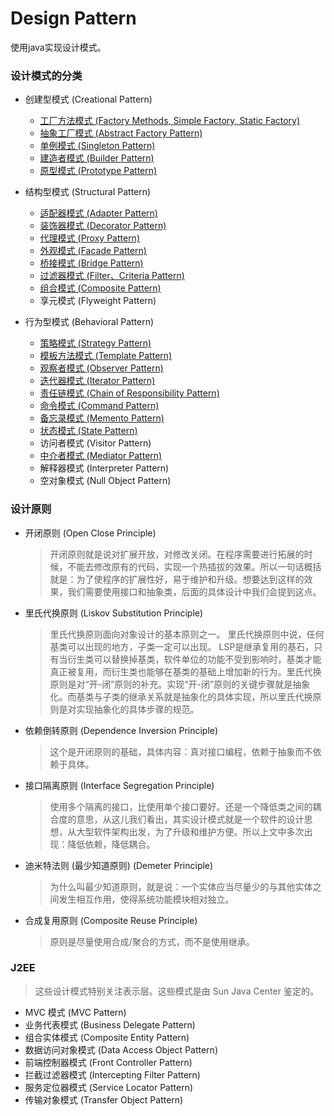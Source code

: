 # Design Pattern

使用java实现设计模式。

### 设计模式的分类

* 创建型模式 (Creational Pattern)
    * [工厂方法模式 (Factory Methods, Simple Factory, Static Factory)](./docs/FactoryPattern.md)
    * [抽象工厂模式 (Abstract Factory Pattern)](./docs/FactoryPattern.md)
    * [单例模式 (Singleton Pattern)](./docs/SingletonPattern.md) 
    * [建造者模式 (Builder Pattern)](./docs/BuilderPattern.md)
    * [原型模式 (Prototype Pattern)](./docs/PrototypePattern.md)

* 结构型模式 (Structural Pattern)
    * [适配器模式 (Adapter Pattern)](./docs/AdapterPattern.md)
    * [装饰器模式 (Decorator Pattern)](./docs/DecoratorPattern.md)
    * [代理模式 (Proxy Pattern)](./docs/ProxyPattern.md)
    * [外观模式 (Facade Pattern)](./docs/FacadePattern.md)
    * [桥接模式 (Bridge Pattern)](./docs/BridgePattern.md)
    * [过滤器模式 (Filter、Criteria Pattern)](./docs/FilterPattern.md)
    * [组合模式 (Composite Pattern)](./docs/CompositePattern.md)
    * 享元模式 (Flyweight Pattern)

* 行为型模式 (Behavioral Pattern)
    * [策略模式 (Strategy Pattern)](./docs/StrategyPattern.md)
    * [模板方法模式 (Template Pattern)](./docs/TemplatePattern.md)
    * [观察者模式 (Observer Pattern)](./docs/ObserverPattern.md)
    * [迭代器模式 (Iterator Pattern)](./docs/IteratorPatter.md)
    * [责任链模式 (Chain of Responsibility Pattern)](./docs/ChainOfResponsibilityPattern.md)
    * [命令模式 (Command Pattern)](./docs/CommandPattern.md)
    * [备忘录模式 (Memento Pattern)](./docs/MementoPattern.md)
    * [状态模式 (State Pattern)](./docs/StatePattern.md)
    * 访问者模式 (Visitor Pattern)
    * [中介者模式 (Mediator Pattern)](./docs/MediatorPattern.md)
    * 解释器模式 (Interpreter Pattern)
    * 空对象模式 (Null Object Pattern)

### 设计原则 ###

* 开闭原则 (Open Close Principle)
  > 开闭原则就是说对扩展开放，对修改关闭。在程序需要进行拓展的时候，不能去修改原有的代码，实现一个热插拔的效果。所以一句话概括就是：为了使程序的扩展性好，易于维护和升级。想要达到这样的效果，我们需要使用接口和抽象类，后面的具体设计中我们会提到这点。

* 里氏代换原则 (Liskov Substitution Principle)
  > 里氏代换原则面向对象设计的基本原则之一。 里氏代换原则中说，任何基类可以出现的地方，子类一定可以出现。 LSP是继承复用的基石，只有当衍生类可以替换掉基类，软件单位的功能不受到影响时，基类才能真正被复用，而衍生类也能够在基类的基础上增加新的行为。里氏代换原则是对“开-闭”原则的补充。实现“开-闭”原则的关键步骤就是抽象化。而基类与子类的继承关系就是抽象化的具体实现，所以里氏代换原则是对实现抽象化的具体步骤的规范。

* 依赖倒转原则 (Dependence Inversion Principle)
  > 这个是开闭原则的基础，具体内容：真对接口编程，依赖于抽象而不依赖于具体。

* 接口隔离原则 (Interface Segregation Principle)
  > 使用多个隔离的接口，比使用单个接口要好。还是一个降低类之间的耦合度的意思，从这儿我们看出，其实设计模式就是一个软件的设计思想，从大型软件架构出发，为了升级和维护方便。所以上文中多次出现：降低依赖，降低耦合。

* 迪米特法则 (最少知道原则) (Demeter Principle)
  > 为什么叫最少知道原则，就是说：一个实体应当尽量少的与其他实体之间发生相互作用，使得系统功能模块相对独立。

* 合成复用原则 (Composite Reuse Principle)
  > 原则是尽量使用合成/聚合的方式，而不是使用继承。


### J2EE ###
> 这些设计模式特别关注表示层。这些模式是由 Sun Java Center 鉴定的。

* MVC 模式 (MVC Pattern)
* 业务代表模式 (Business Delegate Pattern)
* 组合实体模式 (Composite Entity Pattern)
* 数据访问对象模式 (Data Access Object Pattern)
* 前端控制器模式 (Front Controller Pattern)
* 拦截过滤器模式 (Intercepting Filter Pattern)
* 服务定位器模式 (Service Locator Pattern)
* 传输对象模式 (Transfer Object Pattern)